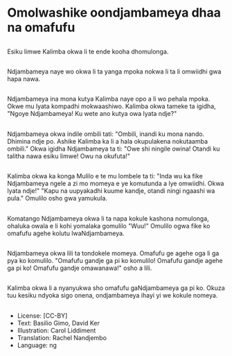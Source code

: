 # Omolwashike oondjambameya dhaa na omafufu

##
Esiku limwe Kalimba okwa li te ende kooha dhomulonga.

##
Ndjambameya naye wo okwa li ta yanga mpoka nokwa li ta li omwiidhi gwa hapa nawa.

##
Ndjambameya ina mona kutya Kalimba naye opo a li wo pehala mpoka. Okwe mu lyata kompadhi mokwaashiwo. Kalimba okwa tameke ta igidha, "Ngoye Ndjambameya! Ku wete ano kutya owa lyata ndje?"

##
Ndjambameya okwa indile ombili tati: "Ombili, inandi ku mona nando. Dhimina ndje po. Ashike Kalimba ka li a hala okupulakena nokutaamba ombili." Okwa igidha Ndjambameya ta ti: "Owe shi ningile owina! Otandi ku talitha nawa esiku limwe! Owu na okufuta!"

##
Kalimba okwa ka konga Mulilo e te mu lombele ta ti: "Inda wu ka fike Ndjambameya ngele a zi mo momeya e ye komutunda a lye omwiidhi. Okwa lyata ndje!" "Kapu na uupyakadhi kuume kandje, otandi ningi ngaashi wa pula." Omulilo osho gwa yamukula.

##
Komatango Ndjambameya okwa li ta napa kokule kashona nomulonga, ohaluka owala e li kohi yomalaka gomulilo "Wuu!" Omulilo ogwa fike ko omafufu agehe kolutu lwaNdjambameya.

##
Ndjambameya okwa lili ta tondokele momeya. Omafufu ge agehe oga li ga pya ko komulilo. "Omafufu gandje ga pi ko komulilo! Omafufu gandje agehe ga pi ko! Omafufu gandje omawanawa!" osho a lili.

##
Kalimba okwa li a nyanyukwa sho omafufu gaNdjambameya ga pi ko. Okuza tuu kesiku ndyoka sigo onena, ondjambameya ihayi yi we kokule nomeya.

##
* License: [CC-BY]
* Text: Basilio Gimo, David Ker
* Illustration: Carol Liddiment
* Translation: Rachel Nandjembo
* Language: ng
